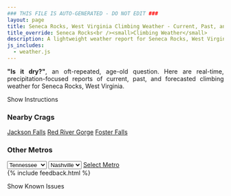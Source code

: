 ```yaml
---
### THIS FILE IS AUTO-GENERATED - DO NOT EDIT ###
layout: page
title: Seneca Rocks, West Virginia Climbing Weather - Current, Past, and Forecasted Report
title_override: Seneca Rocks<br /><small>Climbing Weather</small>
description: A lightweight weather report for Seneca Rocks, West Virginia. Optimized for slow internet connections.
js_includes:
  - weather.js
---
```


<section class="measure center lh-copy f5-ns f6 ph2 mv4" style="text-align: justify;">
<strong>"Is it dry?"</strong>, an oft-repeated, age-old question. Here are real-time,
precipitation-focused reports of current, past, and forecasted climbing weather for Seneca Rocks, West Virginia.
</section>

<p id="settings-toggle" class="mw5 b center tc hover-light-red black-70 pointer">Show Instructions</p>
<section id="settings" class="overflow-hidden" style="display:none;">
    <div class="mv2 ph2 center">
        <div class="fn f6 tc pv2">
            <p class="measure lh-copy center"><strong>Show/hide hourly forecasts</strong> by clicking the desired day.</p>
            <hr class="mw5 p0 mv2 o-60 b0 bt b--light-red light-red bg-light-red">
            <p class="measure lh-copy center"><strong>Current and Past conditions</strong> are measured by the nearest weather station. <strong>Forecast conditions</strong> are calculated and polled separately.</p>
            <hr class="mw5 p0 mv2 o-60 b0 bt b--light-red light-red bg-light-red">
            <p class="measure lh-copy center"><strong>Having issues?</strong> Try <a id="clear-cache" class="no-underline relative fancy-link light-red hover-light-red" href="#">clearing the local cache</a>.</p>
            <hr class="mw5 p0 mv2 o-60 b0 bt b--light-red light-red bg-light-red">
            <p class="measure lh-copy center">Weather data sourced from <a class="no-underline fancy-link relative light-red" target="_blank" href="https://www.weather.gov/documentation/services-web-api">weather.gov</a>.</p>
        </div>
    </div>
</section>
<section id="weather" data-crag="seneca-rocks-west-virginia" class="mv4-ns mv3 ph2 center"></section>
<section id="nearby" class="tc lh-copy">
  <h3>Nearby Crags</h3>
<a class="nowrap no-underline fancy-link relative light-red mh3" href="/crags/jackson-falls-illinois-weather.html">Jackson Falls</a>
<a class="nowrap no-underline fancy-link relative light-red mh3" href="/crags/red-river-gorge-kentucky-weather.html">Red River Gorge</a>
<a class="nowrap no-underline fancy-link relative light-red mh3" href="/crags/foster-falls-tennessee-weather.html">Foster Falls</a>
</section>
<section id="nearby" class="tc lh-copy">
  <h3>Other Metros</h3>
  <select class="ma1 bg-near-white pa2" id="stateSel">
    <option value="Texas">Texas</option>
    <option value="Washington">Washington</option>
    <option value="Colorado">Colorado</option>
    <option value="Tennessee" selected>Tennessee</option>
    <option value="Utah">Utah</option>
    <option value="California">California</option>
  </select>
  <select class="ma1 bg-near-white pa2" id="citySel">
    <option value="Nashville" selected>Nashville</option>
  </select>
  <a id="selectMetro" class="f6 link dim ph3 pv2 ma1 dib white bg-light-red" href="/crags/nashville-tennessee-weather.html">Select Metro</a>
  <script>
    var states = [];
    states["Texas"] = "Austin"
    states["Washington"] = "Seattle"
    states["Colorado"] = "Denver"
    states["Tennessee"] = "Nashville"
    states["Utah"] = "Salt Lake City"
    states["California"] = "San Francisco|Los Angeles"
  </script>
</section>
{% include feedback.html %}
<p id="issues-toggle" class="mw5 b center tc hover-light-red black-70 pointer">Show Known Issues</p>
<section id="issues" class="overflow-hidden tc f6">
</section>

<script>
  var weekly_LWX_14_57 = {"updated":"2023-02-06T07:47:53+00:00","units":"us","forecastGenerator":"BaselineForecastGenerator","generatedAt":"2023-02-06T08:34:50+00:00","updateTime":"2023-02-06T07:47:53+00:00","validTimes":"2023-02-06T01:00:00+00:00/P7DT12H","elevation":{"unitCode":"wmoUnit:m","value":631.8504},"periods":[{"number":1,"name":"Overnight","startTime":"2023-02-06T03:00:00-05:00","endTime":"2023-02-06T06:00:00-05:00","isDaytime":false,"temperature":35,"temperatureUnit":"F","temperatureTrend":null,"windSpeed":"21 mph","windDirection":"NW","icon":"https://api.weather.gov/icons/land/night/rain_showers,20?size=medium","shortForecast":"Slight Chance Rain Showers","detailedForecast":"A slight chance of rain showers. Mostly cloudy, with a low around 35. Northwest wind around 21 mph, with gusts as high as 31 mph. Chance of precipitation is 20%."},{"number":2,"name":"Monday","startTime":"2023-02-06T06:00:00-05:00","endTime":"2023-02-06T18:00:00-05:00","isDaytime":true,"temperature":43,"temperatureUnit":"F","temperatureTrend":null,"windSpeed":"9 to 18 mph","windDirection":"NW","icon":"https://api.weather.gov/icons/land/day/snow,20/bkn?size=medium","shortForecast":"Slight Chance Rain And Snow Showers then Partly Sunny","detailedForecast":"A slight chance of rain showers before 8am, then a slight chance of rain and snow showers between 8am and 10am. Partly sunny, with a high near 43. Northwest wind 9 to 18 mph, with gusts as high as 29 mph. Chance of precipitation is 20%."},{"number":3,"name":"Monday Night","startTime":"2023-02-06T18:00:00-05:00","endTime":"2023-02-07T06:00:00-05:00","isDaytime":false,"temperature":28,"temperatureUnit":"F","temperatureTrend":null,"windSpeed":"2 to 8 mph","windDirection":"SW","icon":"https://api.weather.gov/icons/land/night/sct?size=medium","shortForecast":"Partly Cloudy","detailedForecast":"Partly cloudy, with a low around 28. Southwest wind 2 to 8 mph."},{"number":4,"name":"Tuesday","startTime":"2023-02-07T06:00:00-05:00","endTime":"2023-02-07T18:00:00-05:00","isDaytime":true,"temperature":59,"temperatureUnit":"F","temperatureTrend":null,"windSpeed":"5 to 13 mph","windDirection":"SW","icon":"https://api.weather.gov/icons/land/day/bkn?size=medium","shortForecast":"Partly Sunny","detailedForecast":"Partly sunny, with a high near 59. Southwest wind 5 to 13 mph, with gusts as high as 22 mph."},{"number":5,"name":"Tuesday Night","startTime":"2023-02-07T18:00:00-05:00","endTime":"2023-02-08T06:00:00-05:00","isDaytime":false,"temperature":43,"temperatureUnit":"F","temperatureTrend":null,"windSpeed":"9 to 15 mph","windDirection":"W","icon":"https://api.weather.gov/icons/land/night/bkn?size=medium","shortForecast":"Mostly Cloudy","detailedForecast":"Mostly cloudy, with a low around 43. West wind 9 to 15 mph, with gusts as high as 29 mph."},{"number":6,"name":"Wednesday","startTime":"2023-02-08T06:00:00-05:00","endTime":"2023-02-08T18:00:00-05:00","isDaytime":true,"temperature":57,"temperatureUnit":"F","temperatureTrend":null,"windSpeed":"5 to 8 mph","windDirection":"SW","icon":"https://api.weather.gov/icons/land/day/bkn?size=medium","shortForecast":"Mostly Cloudy","detailedForecast":"Mostly cloudy, with a high near 57."},{"number":7,"name":"Wednesday Night","startTime":"2023-02-08T18:00:00-05:00","endTime":"2023-02-09T06:00:00-05:00","isDaytime":false,"temperature":44,"temperatureUnit":"F","temperatureTrend":null,"windSpeed":"3 to 14 mph","windDirection":"S","icon":"https://api.weather.gov/icons/land/night/rain/rain,40?size=medium","shortForecast":"Chance Light Rain","detailedForecast":"A chance of rain after 7pm. Mostly cloudy, with a low around 44. Chance of precipitation is 40%."},{"number":8,"name":"Thursday","startTime":"2023-02-09T06:00:00-05:00","endTime":"2023-02-09T18:00:00-05:00","isDaytime":true,"temperature":59,"temperatureUnit":"F","temperatureTrend":null,"windSpeed":"15 to 22 mph","windDirection":"SW","icon":"https://api.weather.gov/icons/land/day/rain,40/rain_showers,40?size=medium","shortForecast":"Chance Light Rain then Chance Rain Showers","detailedForecast":"A chance of rain before 7am, then a chance of rain showers. Mostly cloudy, with a high near 59. Chance of precipitation is 40%."},{"number":9,"name":"Thursday Night","startTime":"2023-02-09T18:00:00-05:00","endTime":"2023-02-10T06:00:00-05:00","isDaytime":false,"temperature":39,"temperatureUnit":"F","temperatureTrend":null,"windSpeed":"14 to 20 mph","windDirection":"W","icon":"https://api.weather.gov/icons/land/night/rain_showers/sct?size=medium","shortForecast":"Slight Chance Rain Showers then Partly Cloudy","detailedForecast":"A slight chance of rain showers before 7pm. Partly cloudy, with a low around 39."},{"number":10,"name":"Friday","startTime":"2023-02-10T06:00:00-05:00","endTime":"2023-02-10T18:00:00-05:00","isDaytime":true,"temperature":55,"temperatureUnit":"F","temperatureTrend":null,"windSpeed":"14 mph","windDirection":"W","icon":"https://api.weather.gov/icons/land/day/bkn/rain_showers?size=medium","shortForecast":"Partly Sunny then Slight Chance Rain Showers","detailedForecast":"A slight chance of rain showers after 1pm. Partly sunny, with a high near 55."},{"number":11,"name":"Friday Night","startTime":"2023-02-10T18:00:00-05:00","endTime":"2023-02-11T06:00:00-05:00","isDaytime":false,"temperature":31,"temperatureUnit":"F","temperatureTrend":null,"windSpeed":"12 to 16 mph","windDirection":"W","icon":"https://api.weather.gov/icons/land/night/rain_showers,30?size=medium","shortForecast":"Chance Rain Showers","detailedForecast":"A chance of rain showers. Mostly cloudy, with a low around 31. Chance of precipitation is 30%."},{"number":12,"name":"Saturday","startTime":"2023-02-11T06:00:00-05:00","endTime":"2023-02-11T18:00:00-05:00","isDaytime":true,"temperature":39,"temperatureUnit":"F","temperatureTrend":null,"windSpeed":"16 mph","windDirection":"NW","icon":"https://api.weather.gov/icons/land/day/rain_showers,30/snow,30?size=medium","shortForecast":"Chance Rain Showers then Slight Chance Rain And Snow Showers","detailedForecast":"A chance of rain showers before 1pm, then a slight chance of rain and snow showers. Partly sunny, with a high near 39. Chance of precipitation is 30%."},{"number":13,"name":"Saturday Night","startTime":"2023-02-11T18:00:00-05:00","endTime":"2023-02-12T06:00:00-05:00","isDaytime":false,"temperature":23,"temperatureUnit":"F","temperatureTrend":null,"windSpeed":"10 to 15 mph","windDirection":"NW","icon":"https://api.weather.gov/icons/land/night/snow/sct?size=medium","shortForecast":"Slight Chance Rain And Snow Showers then Partly Cloudy","detailedForecast":"A slight chance of rain and snow showers before 7pm. Partly cloudy, with a low around 23."},{"number":14,"name":"Sunday","startTime":"2023-02-12T06:00:00-05:00","endTime":"2023-02-12T18:00:00-05:00","isDaytime":true,"temperature":47,"temperatureUnit":"F","temperatureTrend":null,"windSpeed":"13 mph","windDirection":"W","icon":"https://api.weather.gov/icons/land/day/sct?size=medium","shortForecast":"Mostly Sunny","detailedForecast":"Mostly sunny, with a high near 47."}]}
  var hourly_LWX_14_57 = {"@context":["https://geojson.org/geojson-ld/geojson-context.jsonld",{"@version":"1.1","wx":"https://api.weather.gov/ontology#","geo":"http://www.opengis.net/ont/geosparql#","unit":"http://codes.wmo.int/common/unit/","@vocab":"https://api.weather.gov/ontology#"}],"type":"Feature","geometry":{"type":"Polygon","coordinates":[[[-79.3972496,38.8393141],[-79.40051389999999,38.8173131],[-79.37227449999999,38.8147678],[-79.36900429999999,38.8367685],[-79.3972496,38.8393141]]]},"properties":{"updated":"2023-02-06T07:47:53+00:00","units":"us","forecastGenerator":"HourlyForecastGenerator","generatedAt":"2023-02-06T08:34:51+00:00","updateTime":"2023-02-06T07:47:53+00:00","validTimes":"2023-02-06T01:00:00+00:00/P7DT12H","elevation":{"unitCode":"wmoUnit:m","value":631.8504},"periods":[{"number":1,"name":"","startTime":"2023-02-06T03:00:00-05:00","endTime":"2023-02-06T04:00:00-05:00","isDaytime":false,"temperature":38,"temperatureUnit":"F","temperatureTrend":null,"windSpeed":"21 mph","windDirection":"W","icon":"https://api.weather.gov/icons/land/night/rain_showers,20?size=small","shortForecast":"Slight Chance Rain Showers","detailedForecast":""},{"number":2,"name":"","startTime":"2023-02-06T04:00:00-05:00","endTime":"2023-02-06T05:00:00-05:00","isDaytime":false,"temperature":37,"temperatureUnit":"F","temperatureTrend":null,"windSpeed":"21 mph","windDirection":"W","icon":"https://api.weather.gov/icons/land/night/rain_showers,20?size=small","shortForecast":"Slight Chance Rain Showers","detailedForecast":""},{"number":3,"name":"","startTime":"2023-02-06T05:00:00-05:00","endTime":"2023-02-06T06:00:00-05:00","isDaytime":false,"temperature":37,"temperatureUnit":"F","temperatureTrend":null,"windSpeed":"20 mph","windDirection":"NW","icon":"https://api.weather.gov/icons/land/night/rain_showers,20?size=small","shortForecast":"Slight Chance Rain Showers","detailedForecast":""},{"number":4,"name":"","startTime":"2023-02-06T06:00:00-05:00","endTime":"2023-02-06T07:00:00-05:00","isDaytime":true,"temperature":37,"temperatureUnit":"F","temperatureTrend":null,"windSpeed":"18 mph","windDirection":"NW","icon":"https://api.weather.gov/icons/land/day/rain_showers,20?size=small","shortForecast":"Slight Chance Rain Showers","detailedForecast":""},{"number":5,"name":"","startTime":"2023-02-06T07:00:00-05:00","endTime":"2023-02-06T08:00:00-05:00","isDaytime":true,"temperature":36,"temperatureUnit":"F","temperatureTrend":null,"windSpeed":"18 mph","windDirection":"NW","icon":"https://api.weather.gov/icons/land/day/rain_showers,20?size=small","shortForecast":"Slight Chance Rain Showers","detailedForecast":""},{"number":6,"name":"","startTime":"2023-02-06T08:00:00-05:00","endTime":"2023-02-06T09:00:00-05:00","isDaytime":true,"temperature":35,"temperatureUnit":"F","temperatureTrend":null,"windSpeed":"18 mph","windDirection":"NW","icon":"https://api.weather.gov/icons/land/day/snow,20?size=small","shortForecast":"Slight Chance Rain And Snow Showers","detailedForecast":""},{"number":7,"name":"","startTime":"2023-02-06T09:00:00-05:00","endTime":"2023-02-06T10:00:00-05:00","isDaytime":true,"temperature":36,"temperatureUnit":"F","temperatureTrend":null,"windSpeed":"18 mph","windDirection":"NW","icon":"https://api.weather.gov/icons/land/day/rain_showers?size=small","shortForecast":"Slight Chance Rain Showers","detailedForecast":""},{"number":8,"name":"","startTime":"2023-02-06T10:00:00-05:00","endTime":"2023-02-06T11:00:00-05:00","isDaytime":true,"temperature":36,"temperatureUnit":"F","temperatureTrend":null,"windSpeed":"18 mph","windDirection":"NW","icon":"https://api.weather.gov/icons/land/day/bkn?size=small","shortForecast":"Partly Sunny","detailedForecast":""},{"number":9,"name":"","startTime":"2023-02-06T11:00:00-05:00","endTime":"2023-02-06T12:00:00-05:00","isDaytime":true,"temperature":37,"temperatureUnit":"F","temperatureTrend":null,"windSpeed":"17 mph","windDirection":"NW","icon":"https://api.weather.gov/icons/land/day/bkn?size=small","shortForecast":"Partly Sunny","detailedForecast":""},{"number":10,"name":"","startTime":"2023-02-06T12:00:00-05:00","endTime":"2023-02-06T13:00:00-05:00","isDaytime":true,"temperature":38,"temperatureUnit":"F","temperatureTrend":null,"windSpeed":"16 mph","windDirection":"NW","icon":"https://api.weather.gov/icons/land/day/bkn?size=small","shortForecast":"Partly Sunny","detailedForecast":""},{"number":11,"name":"","startTime":"2023-02-06T13:00:00-05:00","endTime":"2023-02-06T14:00:00-05:00","isDaytime":true,"temperature":39,"temperatureUnit":"F","temperatureTrend":null,"windSpeed":"14 mph","windDirection":"NW","icon":"https://api.weather.gov/icons/land/day/bkn?size=small","shortForecast":"Partly Sunny","detailedForecast":""},{"number":12,"name":"","startTime":"2023-02-06T14:00:00-05:00","endTime":"2023-02-06T15:00:00-05:00","isDaytime":true,"temperature":40,"temperatureUnit":"F","temperatureTrend":null,"windSpeed":"13 mph","windDirection":"NW","icon":"https://api.weather.gov/icons/land/day/bkn?size=small","shortForecast":"Partly Sunny","detailedForecast":""},{"number":13,"name":"","startTime":"2023-02-06T15:00:00-05:00","endTime":"2023-02-06T16:00:00-05:00","isDaytime":true,"temperature":41,"temperatureUnit":"F","temperatureTrend":null,"windSpeed":"12 mph","windDirection":"NW","icon":"https://api.weather.gov/icons/land/day/bkn?size=small","shortForecast":"Partly Sunny","detailedForecast":""},{"number":14,"name":"","startTime":"2023-02-06T16:00:00-05:00","endTime":"2023-02-06T17:00:00-05:00","isDaytime":true,"temperature":41,"temperatureUnit":"F","temperatureTrend":null,"windSpeed":"10 mph","windDirection":"NW","icon":"https://api.weather.gov/icons/land/day/sct?size=small","shortForecast":"Mostly Sunny","detailedForecast":""},{"number":15,"name":"","startTime":"2023-02-06T17:00:00-05:00","endTime":"2023-02-06T18:00:00-05:00","isDaytime":true,"temperature":38,"temperatureUnit":"F","temperatureTrend":null,"windSpeed":"9 mph","windDirection":"NW","icon":"https://api.weather.gov/icons/land/day/sct?size=small","shortForecast":"Mostly Sunny","detailedForecast":""},{"number":16,"name":"","startTime":"2023-02-06T18:00:00-05:00","endTime":"2023-02-06T19:00:00-05:00","isDaytime":false,"temperature":35,"temperatureUnit":"F","temperatureTrend":null,"windSpeed":"8 mph","windDirection":"W","icon":"https://api.weather.gov/icons/land/night/sct?size=small","shortForecast":"Partly Cloudy","detailedForecast":""},{"number":17,"name":"","startTime":"2023-02-06T19:00:00-05:00","endTime":"2023-02-06T20:00:00-05:00","isDaytime":false,"temperature":32,"temperatureUnit":"F","temperatureTrend":null,"windSpeed":"3 mph","windDirection":"W","icon":"https://api.weather.gov/icons/land/night/sct?size=small","shortForecast":"Partly Cloudy","detailedForecast":""},{"number":18,"name":"","startTime":"2023-02-06T20:00:00-05:00","endTime":"2023-02-06T21:00:00-05:00","isDaytime":false,"temperature":30,"temperatureUnit":"F","temperatureTrend":null,"windSpeed":"2 mph","windDirection":"W","icon":"https://api.weather.gov/icons/land/night/sct?size=small","shortForecast":"Partly Cloudy","detailedForecast":""},{"number":19,"name":"","startTime":"2023-02-06T21:00:00-05:00","endTime":"2023-02-06T22:00:00-05:00","isDaytime":false,"temperature":30,"temperatureUnit":"F","temperatureTrend":null,"windSpeed":"2 mph","windDirection":"W","icon":"https://api.weather.gov/icons/land/night/few?size=small","shortForecast":"Mostly Clear","detailedForecast":""},{"number":20,"name":"","startTime":"2023-02-06T22:00:00-05:00","endTime":"2023-02-06T23:00:00-05:00","isDaytime":false,"temperature":29,"temperatureUnit":"F","temperatureTrend":null,"windSpeed":"2 mph","windDirection":"W","icon":"https://api.weather.gov/icons/land/night/few?size=small","shortForecast":"Mostly Clear","detailedForecast":""},{"number":21,"name":"","startTime":"2023-02-06T23:00:00-05:00","endTime":"2023-02-07T00:00:00-05:00","isDaytime":false,"temperature":29,"temperatureUnit":"F","temperatureTrend":null,"windSpeed":"2 mph","windDirection":"SW","icon":"https://api.weather.gov/icons/land/night/sct?size=small","shortForecast":"Partly Cloudy","detailedForecast":""},{"number":22,"name":"","startTime":"2023-02-07T00:00:00-05:00","endTime":"2023-02-07T01:00:00-05:00","isDaytime":false,"temperature":29,"temperatureUnit":"F","temperatureTrend":null,"windSpeed":"2 mph","windDirection":"SW","icon":"https://api.weather.gov/icons/land/night/sct?size=small","shortForecast":"Partly Cloudy","detailedForecast":""},{"number":23,"name":"","startTime":"2023-02-07T01:00:00-05:00","endTime":"2023-02-07T02:00:00-05:00","isDaytime":false,"temperature":29,"temperatureUnit":"F","temperatureTrend":null,"windSpeed":"2 mph","windDirection":"S","icon":"https://api.weather.gov/icons/land/night/sct?size=small","shortForecast":"Partly Cloudy","detailedForecast":""},{"number":24,"name":"","startTime":"2023-02-07T02:00:00-05:00","endTime":"2023-02-07T03:00:00-05:00","isDaytime":false,"temperature":30,"temperatureUnit":"F","temperatureTrend":null,"windSpeed":"2 mph","windDirection":"S","icon":"https://api.weather.gov/icons/land/night/sct?size=small","shortForecast":"Partly Cloudy","detailedForecast":""},{"number":25,"name":"","startTime":"2023-02-07T03:00:00-05:00","endTime":"2023-02-07T04:00:00-05:00","isDaytime":false,"temperature":31,"temperatureUnit":"F","temperatureTrend":null,"windSpeed":"3 mph","windDirection":"S","icon":"https://api.weather.gov/icons/land/night/sct?size=small","shortForecast":"Partly Cloudy","detailedForecast":""},{"number":26,"name":"","startTime":"2023-02-07T04:00:00-05:00","endTime":"2023-02-07T05:00:00-05:00","isDaytime":false,"temperature":31,"temperatureUnit":"F","temperatureTrend":null,"windSpeed":"3 mph","windDirection":"S","icon":"https://api.weather.gov/icons/land/night/bkn?size=small","shortForecast":"Mostly Cloudy","detailedForecast":""},{"number":27,"name":"","startTime":"2023-02-07T05:00:00-05:00","endTime":"2023-02-07T06:00:00-05:00","isDaytime":false,"temperature":32,"temperatureUnit":"F","temperatureTrend":null,"windSpeed":"3 mph","windDirection":"S","icon":"https://api.weather.gov/icons/land/night/bkn?size=small","shortForecast":"Mostly Cloudy","detailedForecast":""},{"number":28,"name":"","startTime":"2023-02-07T06:00:00-05:00","endTime":"2023-02-07T07:00:00-05:00","isDaytime":true,"temperature":33,"temperatureUnit":"F","temperatureTrend":null,"windSpeed":"5 mph","windDirection":"S","icon":"https://api.weather.gov/icons/land/day/bkn?size=small","shortForecast":"Partly Sunny","detailedForecast":""},{"number":29,"name":"","startTime":"2023-02-07T07:00:00-05:00","endTime":"2023-02-07T08:00:00-05:00","isDaytime":true,"temperature":34,"temperatureUnit":"F","temperatureTrend":null,"windSpeed":"6 mph","windDirection":"S","icon":"https://api.weather.gov/icons/land/day/bkn?size=small","shortForecast":"Partly Sunny","detailedForecast":""},{"number":30,"name":"","startTime":"2023-02-07T08:00:00-05:00","endTime":"2023-02-07T09:00:00-05:00","isDaytime":true,"temperature":37,"temperatureUnit":"F","temperatureTrend":null,"windSpeed":"6 mph","windDirection":"S","icon":"https://api.weather.gov/icons/land/day/bkn?size=small","shortForecast":"Partly Sunny","detailedForecast":""},{"number":31,"name":"","startTime":"2023-02-07T09:00:00-05:00","endTime":"2023-02-07T10:00:00-05:00","isDaytime":true,"temperature":41,"temperatureUnit":"F","temperatureTrend":null,"windSpeed":"6 mph","windDirection":"SW","icon":"https://api.weather.gov/icons/land/day/bkn?size=small","shortForecast":"Mostly Cloudy","detailedForecast":""},{"number":32,"name":"","startTime":"2023-02-07T10:00:00-05:00","endTime":"2023-02-07T11:00:00-05:00","isDaytime":true,"temperature":46,"temperatureUnit":"F","temperatureTrend":null,"windSpeed":"7 mph","windDirection":"SW","icon":"https://api.weather.gov/icons/land/day/bkn?size=small","shortForecast":"Mostly Cloudy","detailedForecast":""},{"number":33,"name":"","startTime":"2023-02-07T11:00:00-05:00","endTime":"2023-02-07T12:00:00-05:00","isDaytime":true,"temperature":50,"temperatureUnit":"F","temperatureTrend":null,"windSpeed":"8 mph","windDirection":"SW","icon":"https://api.weather.gov/icons/land/day/bkn?size=small","shortForecast":"Mostly Cloudy","detailedForecast":""},{"number":34,"name":"","startTime":"2023-02-07T12:00:00-05:00","endTime":"2023-02-07T13:00:00-05:00","isDaytime":true,"temperature":55,"temperatureUnit":"F","temperatureTrend":null,"windSpeed":"9 mph","windDirection":"SW","icon":"https://api.weather.gov/icons/land/day/bkn?size=small","shortForecast":"Mostly Cloudy","detailedForecast":""},{"number":35,"name":"","startTime":"2023-02-07T13:00:00-05:00","endTime":"2023-02-07T14:00:00-05:00","isDaytime":true,"temperature":57,"temperatureUnit":"F","temperatureTrend":null,"windSpeed":"10 mph","windDirection":"SW","icon":"https://api.weather.gov/icons/land/day/bkn?size=small","shortForecast":"Mostly Cloudy","detailedForecast":""},{"number":36,"name":"","startTime":"2023-02-07T14:00:00-05:00","endTime":"2023-02-07T15:00:00-05:00","isDaytime":true,"temperature":58,"temperatureUnit":"F","temperatureTrend":null,"windSpeed":"12 mph","windDirection":"SW","icon":"https://api.weather.gov/icons/land/day/bkn?size=small","shortForecast":"Partly Sunny","detailedForecast":""},{"number":37,"name":"","startTime":"2023-02-07T15:00:00-05:00","endTime":"2023-02-07T16:00:00-05:00","isDaytime":true,"temperature":57,"temperatureUnit":"F","temperatureTrend":null,"windSpeed":"12 mph","windDirection":"SW","icon":"https://api.weather.gov/icons/land/day/bkn?size=small","shortForecast":"Partly Sunny","detailedForecast":""},{"number":38,"name":"","startTime":"2023-02-07T16:00:00-05:00","endTime":"2023-02-07T17:00:00-05:00","isDaytime":true,"temperature":56,"temperatureUnit":"F","temperatureTrend":null,"windSpeed":"13 mph","windDirection":"SW","icon":"https://api.weather.gov/icons/land/day/sct?size=small","shortForecast":"Mostly Sunny","detailedForecast":""},{"number":39,"name":"","startTime":"2023-02-07T17:00:00-05:00","endTime":"2023-02-07T18:00:00-05:00","isDaytime":true,"temperature":54,"temperatureUnit":"F","temperatureTrend":null,"windSpeed":"13 mph","windDirection":"SW","icon":"https://api.weather.gov/icons/land/day/sct?size=small","shortForecast":"Mostly Sunny","detailedForecast":""},{"number":40,"name":"","startTime":"2023-02-07T18:00:00-05:00","endTime":"2023-02-07T19:00:00-05:00","isDaytime":false,"temperature":51,"temperatureUnit":"F","temperatureTrend":null,"windSpeed":"13 mph","windDirection":"SW","icon":"https://api.weather.gov/icons/land/night/sct?size=small","shortForecast":"Partly Cloudy","detailedForecast":""},{"number":41,"name":"","startTime":"2023-02-07T19:00:00-05:00","endTime":"2023-02-07T20:00:00-05:00","isDaytime":false,"temperature":48,"temperatureUnit":"F","temperatureTrend":null,"windSpeed":"13 mph","windDirection":"SW","icon":"https://api.weather.gov/icons/land/night/sct?size=small","shortForecast":"Partly Cloudy","detailedForecast":""},{"number":42,"name":"","startTime":"2023-02-07T20:00:00-05:00","endTime":"2023-02-07T21:00:00-05:00","isDaytime":false,"temperature":47,"temperatureUnit":"F","temperatureTrend":null,"windSpeed":"14 mph","windDirection":"SW","icon":"https://api.weather.gov/icons/land/night/bkn?size=small","shortForecast":"Mostly Cloudy","detailedForecast":""},{"number":43,"name":"","startTime":"2023-02-07T21:00:00-05:00","endTime":"2023-02-07T22:00:00-05:00","isDaytime":false,"temperature":46,"temperatureUnit":"F","temperatureTrend":null,"windSpeed":"14 mph","windDirection":"W","icon":"https://api.weather.gov/icons/land/night/bkn?size=small","shortForecast":"Mostly Cloudy","detailedForecast":""},{"number":44,"name":"","startTime":"2023-02-07T22:00:00-05:00","endTime":"2023-02-07T23:00:00-05:00","isDaytime":false,"temperature":46,"temperatureUnit":"F","temperatureTrend":null,"windSpeed":"15 mph","windDirection":"W","icon":"https://api.weather.gov/icons/land/night/bkn?size=small","shortForecast":"Mostly Cloudy","detailedForecast":""},{"number":45,"name":"","startTime":"2023-02-07T23:00:00-05:00","endTime":"2023-02-08T00:00:00-05:00","isDaytime":false,"temperature":46,"temperatureUnit":"F","temperatureTrend":null,"windSpeed":"15 mph","windDirection":"W","icon":"https://api.weather.gov/icons/land/night/bkn?size=small","shortForecast":"Mostly Cloudy","detailedForecast":""},{"number":46,"name":"","startTime":"2023-02-08T00:00:00-05:00","endTime":"2023-02-08T01:00:00-05:00","isDaytime":false,"temperature":47,"temperatureUnit":"F","temperatureTrend":null,"windSpeed":"15 mph","windDirection":"W","icon":"https://api.weather.gov/icons/land/night/bkn?size=small","shortForecast":"Mostly Cloudy","detailedForecast":""},{"number":47,"name":"","startTime":"2023-02-08T01:00:00-05:00","endTime":"2023-02-08T02:00:00-05:00","isDaytime":false,"temperature":47,"temperatureUnit":"F","temperatureTrend":null,"windSpeed":"15 mph","windDirection":"W","icon":"https://api.weather.gov/icons/land/night/bkn?size=small","shortForecast":"Mostly Cloudy","detailedForecast":""},{"number":48,"name":"","startTime":"2023-02-08T02:00:00-05:00","endTime":"2023-02-08T03:00:00-05:00","isDaytime":false,"temperature":47,"temperatureUnit":"F","temperatureTrend":null,"windSpeed":"14 mph","windDirection":"W","icon":"https://api.weather.gov/icons/land/night/bkn?size=small","shortForecast":"Mostly Cloudy","detailedForecast":""},{"number":49,"name":"","startTime":"2023-02-08T03:00:00-05:00","endTime":"2023-02-08T04:00:00-05:00","isDaytime":false,"temperature":46,"temperatureUnit":"F","temperatureTrend":null,"windSpeed":"13 mph","windDirection":"W","icon":"https://api.weather.gov/icons/land/night/bkn?size=small","shortForecast":"Mostly Cloudy","detailedForecast":""},{"number":50,"name":"","startTime":"2023-02-08T04:00:00-05:00","endTime":"2023-02-08T05:00:00-05:00","isDaytime":false,"temperature":45,"temperatureUnit":"F","temperatureTrend":null,"windSpeed":"12 mph","windDirection":"W","icon":"https://api.weather.gov/icons/land/night/bkn?size=small","shortForecast":"Mostly Cloudy","detailedForecast":""},{"number":51,"name":"","startTime":"2023-02-08T05:00:00-05:00","endTime":"2023-02-08T06:00:00-05:00","isDaytime":false,"temperature":44,"temperatureUnit":"F","temperatureTrend":null,"windSpeed":"9 mph","windDirection":"W","icon":"https://api.weather.gov/icons/land/night/bkn?size=small","shortForecast":"Mostly Cloudy","detailedForecast":""},{"number":52,"name":"","startTime":"2023-02-08T06:00:00-05:00","endTime":"2023-02-08T07:00:00-05:00","isDaytime":true,"temperature":43,"temperatureUnit":"F","temperatureTrend":null,"windSpeed":"8 mph","windDirection":"W","icon":"https://api.weather.gov/icons/land/day/bkn?size=small","shortForecast":"Mostly Cloudy","detailedForecast":""},{"number":53,"name":"","startTime":"2023-02-08T07:00:00-05:00","endTime":"2023-02-08T08:00:00-05:00","isDaytime":true,"temperature":43,"temperatureUnit":"F","temperatureTrend":null,"windSpeed":"8 mph","windDirection":"W","icon":"https://api.weather.gov/icons/land/day/bkn?size=small","shortForecast":"Mostly Cloudy","detailedForecast":""},{"number":54,"name":"","startTime":"2023-02-08T08:00:00-05:00","endTime":"2023-02-08T09:00:00-05:00","isDaytime":true,"temperature":44,"temperatureUnit":"F","temperatureTrend":null,"windSpeed":"7 mph","windDirection":"W","icon":"https://api.weather.gov/icons/land/day/bkn?size=small","shortForecast":"Mostly Cloudy","detailedForecast":""},{"number":55,"name":"","startTime":"2023-02-08T09:00:00-05:00","endTime":"2023-02-08T10:00:00-05:00","isDaytime":true,"temperature":45,"temperatureUnit":"F","temperatureTrend":null,"windSpeed":"6 mph","windDirection":"W","icon":"https://api.weather.gov/icons/land/day/bkn?size=small","shortForecast":"Mostly Cloudy","detailedForecast":""},{"number":56,"name":"","startTime":"2023-02-08T10:00:00-05:00","endTime":"2023-02-08T11:00:00-05:00","isDaytime":true,"temperature":47,"temperatureUnit":"F","temperatureTrend":null,"windSpeed":"6 mph","windDirection":"W","icon":"https://api.weather.gov/icons/land/day/bkn?size=small","shortForecast":"Mostly Cloudy","detailedForecast":""},{"number":57,"name":"","startTime":"2023-02-08T11:00:00-05:00","endTime":"2023-02-08T12:00:00-05:00","isDaytime":true,"temperature":49,"temperatureUnit":"F","temperatureTrend":null,"windSpeed":"6 mph","windDirection":"W","icon":"https://api.weather.gov/icons/land/day/bkn?size=small","shortForecast":"Mostly Cloudy","detailedForecast":""},{"number":58,"name":"","startTime":"2023-02-08T12:00:00-05:00","endTime":"2023-02-08T13:00:00-05:00","isDaytime":true,"temperature":52,"temperatureUnit":"F","temperatureTrend":null,"windSpeed":"5 mph","windDirection":"W","icon":"https://api.weather.gov/icons/land/day/bkn?size=small","shortForecast":"Mostly Cloudy","detailedForecast":""},{"number":59,"name":"","startTime":"2023-02-08T13:00:00-05:00","endTime":"2023-02-08T14:00:00-05:00","isDaytime":true,"temperature":54,"temperatureUnit":"F","temperatureTrend":null,"windSpeed":"5 mph","windDirection":"W","icon":"https://api.weather.gov/icons/land/day/bkn?size=small","shortForecast":"Mostly Cloudy","detailedForecast":""},{"number":60,"name":"","startTime":"2023-02-08T14:00:00-05:00","endTime":"2023-02-08T15:00:00-05:00","isDaytime":true,"temperature":56,"temperatureUnit":"F","temperatureTrend":null,"windSpeed":"5 mph","windDirection":"SW","icon":"https://api.weather.gov/icons/land/day/bkn?size=small","shortForecast":"Mostly Cloudy","detailedForecast":""},{"number":61,"name":"","startTime":"2023-02-08T15:00:00-05:00","endTime":"2023-02-08T16:00:00-05:00","isDaytime":true,"temperature":56,"temperatureUnit":"F","temperatureTrend":null,"windSpeed":"5 mph","windDirection":"SW","icon":"https://api.weather.gov/icons/land/day/bkn?size=small","shortForecast":"Mostly Cloudy","detailedForecast":""},{"number":62,"name":"","startTime":"2023-02-08T16:00:00-05:00","endTime":"2023-02-08T17:00:00-05:00","isDaytime":true,"temperature":56,"temperatureUnit":"F","temperatureTrend":null,"windSpeed":"5 mph","windDirection":"SW","icon":"https://api.weather.gov/icons/land/day/bkn?size=small","shortForecast":"Mostly Cloudy","detailedForecast":""},{"number":63,"name":"","startTime":"2023-02-08T17:00:00-05:00","endTime":"2023-02-08T18:00:00-05:00","isDaytime":true,"temperature":54,"temperatureUnit":"F","temperatureTrend":null,"windSpeed":"5 mph","windDirection":"SW","icon":"https://api.weather.gov/icons/land/day/bkn?size=small","shortForecast":"Mostly Cloudy","detailedForecast":""},{"number":64,"name":"","startTime":"2023-02-08T18:00:00-05:00","endTime":"2023-02-08T19:00:00-05:00","isDaytime":false,"temperature":51,"temperatureUnit":"F","temperatureTrend":null,"windSpeed":"3 mph","windDirection":"S","icon":"https://api.weather.gov/icons/land/night/bkn?size=small","shortForecast":"Mostly Cloudy","detailedForecast":""},{"number":65,"name":"","startTime":"2023-02-08T19:00:00-05:00","endTime":"2023-02-08T20:00:00-05:00","isDaytime":false,"temperature":49,"temperatureUnit":"F","temperatureTrend":null,"windSpeed":"5 mph","windDirection":"S","icon":"https://api.weather.gov/icons/land/night/rain?size=small","shortForecast":"Slight Chance Light Rain","detailedForecast":""},{"number":66,"name":"","startTime":"2023-02-08T20:00:00-05:00","endTime":"2023-02-08T21:00:00-05:00","isDaytime":false,"temperature":48,"temperatureUnit":"F","temperatureTrend":null,"windSpeed":"5 mph","windDirection":"S","icon":"https://api.weather.gov/icons/land/night/rain?size=small","shortForecast":"Slight Chance Light Rain","detailedForecast":""},{"number":67,"name":"","startTime":"2023-02-08T21:00:00-05:00","endTime":"2023-02-08T22:00:00-05:00","isDaytime":false,"temperature":47,"temperatureUnit":"F","temperatureTrend":null,"windSpeed":"6 mph","windDirection":"S","icon":"https://api.weather.gov/icons/land/night/rain?size=small","shortForecast":"Slight Chance Light Rain","detailedForecast":""},{"number":68,"name":"","startTime":"2023-02-08T22:00:00-05:00","endTime":"2023-02-08T23:00:00-05:00","isDaytime":false,"temperature":47,"temperatureUnit":"F","temperatureTrend":null,"windSpeed":"7 mph","windDirection":"S","icon":"https://api.weather.gov/icons/land/night/rain?size=small","shortForecast":"Slight Chance Light Rain","detailedForecast":""},{"number":69,"name":"","startTime":"2023-02-08T23:00:00-05:00","endTime":"2023-02-09T00:00:00-05:00","isDaytime":false,"temperature":47,"temperatureUnit":"F","temperatureTrend":null,"windSpeed":"8 mph","windDirection":"S","icon":"https://api.weather.gov/icons/land/night/rain?size=small","shortForecast":"Slight Chance Light Rain","detailedForecast":""},{"number":70,"name":"","startTime":"2023-02-09T00:00:00-05:00","endTime":"2023-02-09T01:00:00-05:00","isDaytime":false,"temperature":48,"temperatureUnit":"F","temperatureTrend":null,"windSpeed":"8 mph","windDirection":"S","icon":"https://api.weather.gov/icons/land/night/rain?size=small","shortForecast":"Slight Chance Light Rain","detailedForecast":""},{"number":71,"name":"","startTime":"2023-02-09T01:00:00-05:00","endTime":"2023-02-09T02:00:00-05:00","isDaytime":false,"temperature":48,"temperatureUnit":"F","temperatureTrend":null,"windSpeed":"9 mph","windDirection":"S","icon":"https://api.weather.gov/icons/land/night/rain?size=small","shortForecast":"Chance Light Rain","detailedForecast":""},{"number":72,"name":"","startTime":"2023-02-09T02:00:00-05:00","endTime":"2023-02-09T03:00:00-05:00","isDaytime":false,"temperature":48,"temperatureUnit":"F","temperatureTrend":null,"windSpeed":"10 mph","windDirection":"S","icon":"https://api.weather.gov/icons/land/night/rain?size=small","shortForecast":"Chance Light Rain","detailedForecast":""},{"number":73,"name":"","startTime":"2023-02-09T03:00:00-05:00","endTime":"2023-02-09T04:00:00-05:00","isDaytime":false,"temperature":48,"temperatureUnit":"F","temperatureTrend":null,"windSpeed":"12 mph","windDirection":"S","icon":"https://api.weather.gov/icons/land/night/rain?size=small","shortForecast":"Chance Light Rain","detailedForecast":""},{"number":74,"name":"","startTime":"2023-02-09T04:00:00-05:00","endTime":"2023-02-09T05:00:00-05:00","isDaytime":false,"temperature":48,"temperatureUnit":"F","temperatureTrend":null,"windSpeed":"13 mph","windDirection":"S","icon":"https://api.weather.gov/icons/land/night/rain?size=small","shortForecast":"Chance Light Rain","detailedForecast":""},{"number":75,"name":"","startTime":"2023-02-09T05:00:00-05:00","endTime":"2023-02-09T06:00:00-05:00","isDaytime":false,"temperature":48,"temperatureUnit":"F","temperatureTrend":null,"windSpeed":"14 mph","windDirection":"S","icon":"https://api.weather.gov/icons/land/night/rain?size=small","shortForecast":"Chance Light Rain","detailedForecast":""},{"number":76,"name":"","startTime":"2023-02-09T06:00:00-05:00","endTime":"2023-02-09T07:00:00-05:00","isDaytime":true,"temperature":48,"temperatureUnit":"F","temperatureTrend":null,"windSpeed":"15 mph","windDirection":"S","icon":"https://api.weather.gov/icons/land/day/rain?size=small","shortForecast":"Chance Light Rain","detailedForecast":""},{"number":77,"name":"","startTime":"2023-02-09T07:00:00-05:00","endTime":"2023-02-09T08:00:00-05:00","isDaytime":true,"temperature":48,"temperatureUnit":"F","temperatureTrend":null,"windSpeed":"16 mph","windDirection":"S","icon":"https://api.weather.gov/icons/land/day/rain_showers?size=small","shortForecast":"Chance Rain Showers","detailedForecast":""},{"number":78,"name":"","startTime":"2023-02-09T08:00:00-05:00","endTime":"2023-02-09T09:00:00-05:00","isDaytime":true,"temperature":49,"temperatureUnit":"F","temperatureTrend":null,"windSpeed":"17 mph","windDirection":"S","icon":"https://api.weather.gov/icons/land/day/rain_showers?size=small","shortForecast":"Chance Rain Showers","detailedForecast":""},{"number":79,"name":"","startTime":"2023-02-09T09:00:00-05:00","endTime":"2023-02-09T10:00:00-05:00","isDaytime":true,"temperature":50,"temperatureUnit":"F","temperatureTrend":null,"windSpeed":"18 mph","windDirection":"S","icon":"https://api.weather.gov/icons/land/day/rain_showers?size=small","shortForecast":"Chance Rain Showers","detailedForecast":""},{"number":80,"name":"","startTime":"2023-02-09T10:00:00-05:00","endTime":"2023-02-09T11:00:00-05:00","isDaytime":true,"temperature":51,"temperatureUnit":"F","temperatureTrend":null,"windSpeed":"20 mph","windDirection":"SW","icon":"https://api.weather.gov/icons/land/day/rain_showers?size=small","shortForecast":"Chance Rain Showers","detailedForecast":""},{"number":81,"name":"","startTime":"2023-02-09T11:00:00-05:00","endTime":"2023-02-09T12:00:00-05:00","isDaytime":true,"temperature":53,"temperatureUnit":"F","temperatureTrend":null,"windSpeed":"20 mph","windDirection":"SW","icon":"https://api.weather.gov/icons/land/day/rain_showers?size=small","shortForecast":"Chance Rain Showers","detailedForecast":""},{"number":82,"name":"","startTime":"2023-02-09T12:00:00-05:00","endTime":"2023-02-09T13:00:00-05:00","isDaytime":true,"temperature":55,"temperatureUnit":"F","temperatureTrend":null,"windSpeed":"21 mph","windDirection":"SW","icon":"https://api.weather.gov/icons/land/day/rain_showers?size=small","shortForecast":"Chance Rain Showers","detailedForecast":""},{"number":83,"name":"","startTime":"2023-02-09T13:00:00-05:00","endTime":"2023-02-09T14:00:00-05:00","isDaytime":true,"temperature":57,"temperatureUnit":"F","temperatureTrend":null,"windSpeed":"21 mph","windDirection":"SW","icon":"https://api.weather.gov/icons/land/day/rain_showers?size=small","shortForecast":"Slight Chance Rain Showers","detailedForecast":""},{"number":84,"name":"","startTime":"2023-02-09T14:00:00-05:00","endTime":"2023-02-09T15:00:00-05:00","isDaytime":true,"temperature":58,"temperatureUnit":"F","temperatureTrend":null,"windSpeed":"22 mph","windDirection":"SW","icon":"https://api.weather.gov/icons/land/day/rain_showers?size=small","shortForecast":"Slight Chance Rain Showers","detailedForecast":""},{"number":85,"name":"","startTime":"2023-02-09T15:00:00-05:00","endTime":"2023-02-09T16:00:00-05:00","isDaytime":true,"temperature":59,"temperatureUnit":"F","temperatureTrend":null,"windSpeed":"22 mph","windDirection":"SW","icon":"https://api.weather.gov/icons/land/day/rain_showers?size=small","shortForecast":"Slight Chance Rain Showers","detailedForecast":""},{"number":86,"name":"","startTime":"2023-02-09T16:00:00-05:00","endTime":"2023-02-09T17:00:00-05:00","isDaytime":true,"temperature":59,"temperatureUnit":"F","temperatureTrend":null,"windSpeed":"21 mph","windDirection":"SW","icon":"https://api.weather.gov/icons/land/day/rain_showers?size=small","shortForecast":"Slight Chance Rain Showers","detailedForecast":""},{"number":87,"name":"","startTime":"2023-02-09T17:00:00-05:00","endTime":"2023-02-09T18:00:00-05:00","isDaytime":true,"temperature":58,"temperatureUnit":"F","temperatureTrend":null,"windSpeed":"21 mph","windDirection":"SW","icon":"https://api.weather.gov/icons/land/day/rain_showers?size=small","shortForecast":"Slight Chance Rain Showers","detailedForecast":""},{"number":88,"name":"","startTime":"2023-02-09T18:00:00-05:00","endTime":"2023-02-09T19:00:00-05:00","isDaytime":false,"temperature":56,"temperatureUnit":"F","temperatureTrend":null,"windSpeed":"20 mph","windDirection":"SW","icon":"https://api.weather.gov/icons/land/night/rain_showers?size=small","shortForecast":"Slight Chance Rain Showers","detailedForecast":""},{"number":89,"name":"","startTime":"2023-02-09T19:00:00-05:00","endTime":"2023-02-09T20:00:00-05:00","isDaytime":false,"temperature":54,"temperatureUnit":"F","temperatureTrend":null,"windSpeed":"20 mph","windDirection":"W","icon":"https://api.weather.gov/icons/land/night/sct?size=small","shortForecast":"Partly Cloudy","detailedForecast":""},{"number":90,"name":"","startTime":"2023-02-09T20:00:00-05:00","endTime":"2023-02-09T21:00:00-05:00","isDaytime":false,"temperature":53,"temperatureUnit":"F","temperatureTrend":null,"windSpeed":"20 mph","windDirection":"W","icon":"https://api.weather.gov/icons/land/night/sct?size=small","shortForecast":"Partly Cloudy","detailedForecast":""},{"number":91,"name":"","startTime":"2023-02-09T21:00:00-05:00","endTime":"2023-02-09T22:00:00-05:00","isDaytime":false,"temperature":51,"temperatureUnit":"F","temperatureTrend":null,"windSpeed":"20 mph","windDirection":"W","icon":"https://api.weather.gov/icons/land/night/sct?size=small","shortForecast":"Partly Cloudy","detailedForecast":""},{"number":92,"name":"","startTime":"2023-02-09T22:00:00-05:00","endTime":"2023-02-09T23:00:00-05:00","isDaytime":false,"temperature":50,"temperatureUnit":"F","temperatureTrend":null,"windSpeed":"18 mph","windDirection":"W","icon":"https://api.weather.gov/icons/land/night/sct?size=small","shortForecast":"Partly Cloudy","detailedForecast":""},{"number":93,"name":"","startTime":"2023-02-09T23:00:00-05:00","endTime":"2023-02-10T00:00:00-05:00","isDaytime":false,"temperature":49,"temperatureUnit":"F","temperatureTrend":null,"windSpeed":"17 mph","windDirection":"W","icon":"https://api.weather.gov/icons/land/night/sct?size=small","shortForecast":"Partly Cloudy","detailedForecast":""},{"number":94,"name":"","startTime":"2023-02-10T00:00:00-05:00","endTime":"2023-02-10T01:00:00-05:00","isDaytime":false,"temperature":48,"temperatureUnit":"F","temperatureTrend":null,"windSpeed":"16 mph","windDirection":"W","icon":"https://api.weather.gov/icons/land/night/sct?size=small","shortForecast":"Partly Cloudy","detailedForecast":""},{"number":95,"name":"","startTime":"2023-02-10T01:00:00-05:00","endTime":"2023-02-10T02:00:00-05:00","isDaytime":false,"temperature":47,"temperatureUnit":"F","temperatureTrend":null,"windSpeed":"15 mph","windDirection":"W","icon":"https://api.weather.gov/icons/land/night/sct?size=small","shortForecast":"Partly Cloudy","detailedForecast":""},{"number":96,"name":"","startTime":"2023-02-10T02:00:00-05:00","endTime":"2023-02-10T03:00:00-05:00","isDaytime":false,"temperature":45,"temperatureUnit":"F","temperatureTrend":null,"windSpeed":"15 mph","windDirection":"W","icon":"https://api.weather.gov/icons/land/night/sct?size=small","shortForecast":"Partly Cloudy","detailedForecast":""},{"number":97,"name":"","startTime":"2023-02-10T03:00:00-05:00","endTime":"2023-02-10T04:00:00-05:00","isDaytime":false,"temperature":43,"temperatureUnit":"F","temperatureTrend":null,"windSpeed":"15 mph","windDirection":"W","icon":"https://api.weather.gov/icons/land/night/sct?size=small","shortForecast":"Partly Cloudy","detailedForecast":""},{"number":98,"name":"","startTime":"2023-02-10T04:00:00-05:00","endTime":"2023-02-10T05:00:00-05:00","isDaytime":false,"temperature":41,"temperatureUnit":"F","temperatureTrend":null,"windSpeed":"15 mph","windDirection":"W","icon":"https://api.weather.gov/icons/land/night/sct?size=small","shortForecast":"Partly Cloudy","detailedForecast":""},{"number":99,"name":"","startTime":"2023-02-10T05:00:00-05:00","endTime":"2023-02-10T06:00:00-05:00","isDaytime":false,"temperature":40,"temperatureUnit":"F","temperatureTrend":null,"windSpeed":"14 mph","windDirection":"W","icon":"https://api.weather.gov/icons/land/night/bkn?size=small","shortForecast":"Mostly Cloudy","detailedForecast":""},{"number":100,"name":"","startTime":"2023-02-10T06:00:00-05:00","endTime":"2023-02-10T07:00:00-05:00","isDaytime":true,"temperature":39,"temperatureUnit":"F","temperatureTrend":null,"windSpeed":"14 mph","windDirection":"W","icon":"https://api.weather.gov/icons/land/day/bkn?size=small","shortForecast":"Partly Sunny","detailedForecast":""},{"number":101,"name":"","startTime":"2023-02-10T07:00:00-05:00","endTime":"2023-02-10T08:00:00-05:00","isDaytime":true,"temperature":39,"temperatureUnit":"F","temperatureTrend":null,"windSpeed":"13 mph","windDirection":"W","icon":"https://api.weather.gov/icons/land/day/bkn?size=small","shortForecast":"Partly Sunny","detailedForecast":""},{"number":102,"name":"","startTime":"2023-02-10T08:00:00-05:00","endTime":"2023-02-10T09:00:00-05:00","isDaytime":true,"temperature":41,"temperatureUnit":"F","temperatureTrend":null,"windSpeed":"13 mph","windDirection":"W","icon":"https://api.weather.gov/icons/land/day/bkn?size=small","shortForecast":"Partly Sunny","detailedForecast":""},{"number":103,"name":"","startTime":"2023-02-10T09:00:00-05:00","endTime":"2023-02-10T10:00:00-05:00","isDaytime":true,"temperature":43,"temperatureUnit":"F","temperatureTrend":null,"windSpeed":"13 mph","windDirection":"W","icon":"https://api.weather.gov/icons/land/day/sct?size=small","shortForecast":"Mostly Sunny","detailedForecast":""},{"number":104,"name":"","startTime":"2023-02-10T10:00:00-05:00","endTime":"2023-02-10T11:00:00-05:00","isDaytime":true,"temperature":46,"temperatureUnit":"F","temperatureTrend":null,"windSpeed":"13 mph","windDirection":"W","icon":"https://api.weather.gov/icons/land/day/sct?size=small","shortForecast":"Mostly Sunny","detailedForecast":""},{"number":105,"name":"","startTime":"2023-02-10T11:00:00-05:00","endTime":"2023-02-10T12:00:00-05:00","isDaytime":true,"temperature":48,"temperatureUnit":"F","temperatureTrend":null,"windSpeed":"13 mph","windDirection":"W","icon":"https://api.weather.gov/icons/land/day/sct?size=small","shortForecast":"Mostly Sunny","detailedForecast":""},{"number":106,"name":"","startTime":"2023-02-10T12:00:00-05:00","endTime":"2023-02-10T13:00:00-05:00","isDaytime":true,"temperature":50,"temperatureUnit":"F","temperatureTrend":null,"windSpeed":"12 mph","windDirection":"W","icon":"https://api.weather.gov/icons/land/day/bkn?size=small","shortForecast":"Partly Sunny","detailedForecast":""},{"number":107,"name":"","startTime":"2023-02-10T13:00:00-05:00","endTime":"2023-02-10T14:00:00-05:00","isDaytime":true,"temperature":52,"temperatureUnit":"F","temperatureTrend":null,"windSpeed":"12 mph","windDirection":"SW","icon":"https://api.weather.gov/icons/land/day/rain_showers?size=small","shortForecast":"Slight Chance Rain Showers","detailedForecast":""},{"number":108,"name":"","startTime":"2023-02-10T14:00:00-05:00","endTime":"2023-02-10T15:00:00-05:00","isDaytime":true,"temperature":54,"temperatureUnit":"F","temperatureTrend":null,"windSpeed":"12 mph","windDirection":"W","icon":"https://api.weather.gov/icons/land/day/rain_showers?size=small","shortForecast":"Slight Chance Rain Showers","detailedForecast":""},{"number":109,"name":"","startTime":"2023-02-10T15:00:00-05:00","endTime":"2023-02-10T16:00:00-05:00","isDaytime":true,"temperature":54,"temperatureUnit":"F","temperatureTrend":null,"windSpeed":"13 mph","windDirection":"W","icon":"https://api.weather.gov/icons/land/day/rain_showers?size=small","shortForecast":"Slight Chance Rain Showers","detailedForecast":""},{"number":110,"name":"","startTime":"2023-02-10T16:00:00-05:00","endTime":"2023-02-10T17:00:00-05:00","isDaytime":true,"temperature":54,"temperatureUnit":"F","temperatureTrend":null,"windSpeed":"13 mph","windDirection":"W","icon":"https://api.weather.gov/icons/land/day/rain_showers?size=small","shortForecast":"Slight Chance Rain Showers","detailedForecast":""},{"number":111,"name":"","startTime":"2023-02-10T17:00:00-05:00","endTime":"2023-02-10T18:00:00-05:00","isDaytime":true,"temperature":52,"temperatureUnit":"F","temperatureTrend":null,"windSpeed":"13 mph","windDirection":"W","icon":"https://api.weather.gov/icons/land/day/rain_showers?size=small","shortForecast":"Slight Chance Rain Showers","detailedForecast":""},{"number":112,"name":"","startTime":"2023-02-10T18:00:00-05:00","endTime":"2023-02-10T19:00:00-05:00","isDaytime":false,"temperature":49,"temperatureUnit":"F","temperatureTrend":null,"windSpeed":"12 mph","windDirection":"W","icon":"https://api.weather.gov/icons/land/night/rain_showers?size=small","shortForecast":"Slight Chance Rain Showers","detailedForecast":""},{"number":113,"name":"","startTime":"2023-02-10T19:00:00-05:00","endTime":"2023-02-10T20:00:00-05:00","isDaytime":false,"temperature":46,"temperatureUnit":"F","temperatureTrend":null,"windSpeed":"12 mph","windDirection":"W","icon":"https://api.weather.gov/icons/land/night/rain_showers?size=small","shortForecast":"Chance Rain Showers","detailedForecast":""},{"number":114,"name":"","startTime":"2023-02-10T20:00:00-05:00","endTime":"2023-02-10T21:00:00-05:00","isDaytime":false,"temperature":43,"temperatureUnit":"F","temperatureTrend":null,"windSpeed":"13 mph","windDirection":"W","icon":"https://api.weather.gov/icons/land/night/rain_showers?size=small","shortForecast":"Chance Rain Showers","detailedForecast":""},{"number":115,"name":"","startTime":"2023-02-10T21:00:00-05:00","endTime":"2023-02-10T22:00:00-05:00","isDaytime":false,"temperature":41,"temperatureUnit":"F","temperatureTrend":null,"windSpeed":"14 mph","windDirection":"W","icon":"https://api.weather.gov/icons/land/night/rain_showers?size=small","shortForecast":"Chance Rain Showers","detailedForecast":""},{"number":116,"name":"","startTime":"2023-02-10T22:00:00-05:00","endTime":"2023-02-10T23:00:00-05:00","isDaytime":false,"temperature":39,"temperatureUnit":"F","temperatureTrend":null,"windSpeed":"15 mph","windDirection":"W","icon":"https://api.weather.gov/icons/land/night/rain_showers?size=small","shortForecast":"Chance Rain Showers","detailedForecast":""},{"number":117,"name":"","startTime":"2023-02-10T23:00:00-05:00","endTime":"2023-02-11T00:00:00-05:00","isDaytime":false,"temperature":38,"temperatureUnit":"F","temperatureTrend":null,"windSpeed":"15 mph","windDirection":"W","icon":"https://api.weather.gov/icons/land/night/rain_showers?size=small","shortForecast":"Chance Rain Showers","detailedForecast":""},{"number":118,"name":"","startTime":"2023-02-11T00:00:00-05:00","endTime":"2023-02-11T01:00:00-05:00","isDaytime":false,"temperature":37,"temperatureUnit":"F","temperatureTrend":null,"windSpeed":"14 mph","windDirection":"W","icon":"https://api.weather.gov/icons/land/night/rain_showers?size=small","shortForecast":"Chance Rain Showers","detailedForecast":""},{"number":119,"name":"","startTime":"2023-02-11T01:00:00-05:00","endTime":"2023-02-11T02:00:00-05:00","isDaytime":false,"temperature":36,"temperatureUnit":"F","temperatureTrend":null,"windSpeed":"14 mph","windDirection":"W","icon":"https://api.weather.gov/icons/land/night/rain_showers?size=small","shortForecast":"Chance Rain Showers","detailedForecast":""},{"number":120,"name":"","startTime":"2023-02-11T02:00:00-05:00","endTime":"2023-02-11T03:00:00-05:00","isDaytime":false,"temperature":35,"temperatureUnit":"F","temperatureTrend":null,"windSpeed":"15 mph","windDirection":"W","icon":"https://api.weather.gov/icons/land/night/rain_showers?size=small","shortForecast":"Chance Rain Showers","detailedForecast":""},{"number":121,"name":"","startTime":"2023-02-11T03:00:00-05:00","endTime":"2023-02-11T04:00:00-05:00","isDaytime":false,"temperature":34,"temperatureUnit":"F","temperatureTrend":null,"windSpeed":"15 mph","windDirection":"W","icon":"https://api.weather.gov/icons/land/night/rain_showers?size=small","shortForecast":"Chance Rain Showers","detailedForecast":""},{"number":122,"name":"","startTime":"2023-02-11T04:00:00-05:00","endTime":"2023-02-11T05:00:00-05:00","isDaytime":false,"temperature":33,"temperatureUnit":"F","temperatureTrend":null,"windSpeed":"16 mph","windDirection":"W","icon":"https://api.weather.gov/icons/land/night/rain_showers?size=small","shortForecast":"Chance Rain Showers","detailedForecast":""},{"number":123,"name":"","startTime":"2023-02-11T05:00:00-05:00","endTime":"2023-02-11T06:00:00-05:00","isDaytime":false,"temperature":32,"temperatureUnit":"F","temperatureTrend":null,"windSpeed":"16 mph","windDirection":"W","icon":"https://api.weather.gov/icons/land/night/rain_showers?size=small","shortForecast":"Chance Rain Showers","detailedForecast":""},{"number":124,"name":"","startTime":"2023-02-11T06:00:00-05:00","endTime":"2023-02-11T07:00:00-05:00","isDaytime":true,"temperature":31,"temperatureUnit":"F","temperatureTrend":null,"windSpeed":"16 mph","windDirection":"NW","icon":"https://api.weather.gov/icons/land/day/rain_showers?size=small","shortForecast":"Chance Rain Showers","detailedForecast":""},{"number":125,"name":"","startTime":"2023-02-11T07:00:00-05:00","endTime":"2023-02-11T08:00:00-05:00","isDaytime":true,"temperature":31,"temperatureUnit":"F","temperatureTrend":null,"windSpeed":"16 mph","windDirection":"NW","icon":"https://api.weather.gov/icons/land/day/rain_showers?size=small","shortForecast":"Chance Rain Showers","detailedForecast":""},{"number":126,"name":"","startTime":"2023-02-11T08:00:00-05:00","endTime":"2023-02-11T09:00:00-05:00","isDaytime":true,"temperature":31,"temperatureUnit":"F","temperatureTrend":null,"windSpeed":"16 mph","windDirection":"NW","icon":"https://api.weather.gov/icons/land/day/rain_showers?size=small","shortForecast":"Chance Rain Showers","detailedForecast":""},{"number":127,"name":"","startTime":"2023-02-11T09:00:00-05:00","endTime":"2023-02-11T10:00:00-05:00","isDaytime":true,"temperature":33,"temperatureUnit":"F","temperatureTrend":null,"windSpeed":"15 mph","windDirection":"NW","icon":"https://api.weather.gov/icons/land/day/rain_showers?size=small","shortForecast":"Chance Rain Showers","detailedForecast":""},{"number":128,"name":"","startTime":"2023-02-11T10:00:00-05:00","endTime":"2023-02-11T11:00:00-05:00","isDaytime":true,"temperature":34,"temperatureUnit":"F","temperatureTrend":null,"windSpeed":"15 mph","windDirection":"NW","icon":"https://api.weather.gov/icons/land/day/rain_showers?size=small","shortForecast":"Chance Rain Showers","detailedForecast":""},{"number":129,"name":"","startTime":"2023-02-11T11:00:00-05:00","endTime":"2023-02-11T12:00:00-05:00","isDaytime":true,"temperature":36,"temperatureUnit":"F","temperatureTrend":null,"windSpeed":"15 mph","windDirection":"NW","icon":"https://api.weather.gov/icons/land/day/rain_showers?size=small","shortForecast":"Chance Rain Showers","detailedForecast":""},{"number":130,"name":"","startTime":"2023-02-11T12:00:00-05:00","endTime":"2023-02-11T13:00:00-05:00","isDaytime":true,"temperature":38,"temperatureUnit":"F","temperatureTrend":null,"windSpeed":"16 mph","windDirection":"NW","icon":"https://api.weather.gov/icons/land/day/rain_showers?size=small","shortForecast":"Chance Rain Showers","detailedForecast":""},{"number":131,"name":"","startTime":"2023-02-11T13:00:00-05:00","endTime":"2023-02-11T14:00:00-05:00","isDaytime":true,"temperature":39,"temperatureUnit":"F","temperatureTrend":null,"windSpeed":"16 mph","windDirection":"NW","icon":"https://api.weather.gov/icons/land/day/snow?size=small","shortForecast":"Slight Chance Rain And Snow Showers","detailedForecast":""},{"number":132,"name":"","startTime":"2023-02-11T14:00:00-05:00","endTime":"2023-02-11T15:00:00-05:00","isDaytime":true,"temperature":39,"temperatureUnit":"F","temperatureTrend":null,"windSpeed":"16 mph","windDirection":"NW","icon":"https://api.weather.gov/icons/land/day/snow?size=small","shortForecast":"Slight Chance Rain And Snow Showers","detailedForecast":""},{"number":133,"name":"","startTime":"2023-02-11T15:00:00-05:00","endTime":"2023-02-11T16:00:00-05:00","isDaytime":true,"temperature":38,"temperatureUnit":"F","temperatureTrend":null,"windSpeed":"15 mph","windDirection":"NW","icon":"https://api.weather.gov/icons/land/day/snow?size=small","shortForecast":"Slight Chance Rain And Snow Showers","detailedForecast":""},{"number":134,"name":"","startTime":"2023-02-11T16:00:00-05:00","endTime":"2023-02-11T17:00:00-05:00","isDaytime":true,"temperature":37,"temperatureUnit":"F","temperatureTrend":null,"windSpeed":"15 mph","windDirection":"NW","icon":"https://api.weather.gov/icons/land/day/snow?size=small","shortForecast":"Slight Chance Rain And Snow Showers","detailedForecast":""},{"number":135,"name":"","startTime":"2023-02-11T17:00:00-05:00","endTime":"2023-02-11T18:00:00-05:00","isDaytime":true,"temperature":35,"temperatureUnit":"F","temperatureTrend":null,"windSpeed":"15 mph","windDirection":"NW","icon":"https://api.weather.gov/icons/land/day/snow?size=small","shortForecast":"Slight Chance Rain And Snow Showers","detailedForecast":""},{"number":136,"name":"","startTime":"2023-02-11T18:00:00-05:00","endTime":"2023-02-11T19:00:00-05:00","isDaytime":false,"temperature":33,"temperatureUnit":"F","temperatureTrend":null,"windSpeed":"15 mph","windDirection":"NW","icon":"https://api.weather.gov/icons/land/night/snow?size=small","shortForecast":"Slight Chance Rain And Snow Showers","detailedForecast":""},{"number":137,"name":"","startTime":"2023-02-11T19:00:00-05:00","endTime":"2023-02-11T20:00:00-05:00","isDaytime":false,"temperature":31,"temperatureUnit":"F","temperatureTrend":null,"windSpeed":"15 mph","windDirection":"NW","icon":"https://api.weather.gov/icons/land/night/few?size=small","shortForecast":"Mostly Clear","detailedForecast":""},{"number":138,"name":"","startTime":"2023-02-11T20:00:00-05:00","endTime":"2023-02-11T21:00:00-05:00","isDaytime":false,"temperature":30,"temperatureUnit":"F","temperatureTrend":null,"windSpeed":"15 mph","windDirection":"NW","icon":"https://api.weather.gov/icons/land/night/few?size=small","shortForecast":"Mostly Clear","detailedForecast":""},{"number":139,"name":"","startTime":"2023-02-11T21:00:00-05:00","endTime":"2023-02-11T22:00:00-05:00","isDaytime":false,"temperature":29,"temperatureUnit":"F","temperatureTrend":null,"windSpeed":"15 mph","windDirection":"NW","icon":"https://api.weather.gov/icons/land/night/sct?size=small","shortForecast":"Partly Cloudy","detailedForecast":""},{"number":140,"name":"","startTime":"2023-02-11T22:00:00-05:00","endTime":"2023-02-11T23:00:00-05:00","isDaytime":false,"temperature":28,"temperatureUnit":"F","temperatureTrend":null,"windSpeed":"14 mph","windDirection":"NW","icon":"https://api.weather.gov/icons/land/night/sct?size=small","shortForecast":"Partly Cloudy","detailedForecast":""},{"number":141,"name":"","startTime":"2023-02-11T23:00:00-05:00","endTime":"2023-02-12T00:00:00-05:00","isDaytime":false,"temperature":27,"temperatureUnit":"F","temperatureTrend":null,"windSpeed":"13 mph","windDirection":"NW","icon":"https://api.weather.gov/icons/land/night/sct?size=small","shortForecast":"Partly Cloudy","detailedForecast":""},{"number":142,"name":"","startTime":"2023-02-12T00:00:00-05:00","endTime":"2023-02-12T01:00:00-05:00","isDaytime":false,"temperature":27,"temperatureUnit":"F","temperatureTrend":null,"windSpeed":"12 mph","windDirection":"NW","icon":"https://api.weather.gov/icons/land/night/bkn?size=small","shortForecast":"Mostly Cloudy","detailedForecast":""},{"number":143,"name":"","startTime":"2023-02-12T01:00:00-05:00","endTime":"2023-02-12T02:00:00-05:00","isDaytime":false,"temperature":26,"temperatureUnit":"F","temperatureTrend":null,"windSpeed":"10 mph","windDirection":"NW","icon":"https://api.weather.gov/icons/land/night/bkn?size=small","shortForecast":"Mostly Cloudy","detailedForecast":""},{"number":144,"name":"","startTime":"2023-02-12T02:00:00-05:00","endTime":"2023-02-12T03:00:00-05:00","isDaytime":false,"temperature":26,"temperatureUnit":"F","temperatureTrend":null,"windSpeed":"10 mph","windDirection":"NW","icon":"https://api.weather.gov/icons/land/night/bkn?size=small","shortForecast":"Mostly Cloudy","detailedForecast":""},{"number":145,"name":"","startTime":"2023-02-12T03:00:00-05:00","endTime":"2023-02-12T04:00:00-05:00","isDaytime":false,"temperature":25,"temperatureUnit":"F","temperatureTrend":null,"windSpeed":"10 mph","windDirection":"NW","icon":"https://api.weather.gov/icons/land/night/sct?size=small","shortForecast":"Partly Cloudy","detailedForecast":""},{"number":146,"name":"","startTime":"2023-02-12T04:00:00-05:00","endTime":"2023-02-12T05:00:00-05:00","isDaytime":false,"temperature":25,"temperatureUnit":"F","temperatureTrend":null,"windSpeed":"10 mph","windDirection":"NW","icon":"https://api.weather.gov/icons/land/night/sct?size=small","shortForecast":"Partly Cloudy","detailedForecast":""},{"number":147,"name":"","startTime":"2023-02-12T05:00:00-05:00","endTime":"2023-02-12T06:00:00-05:00","isDaytime":false,"temperature":24,"temperatureUnit":"F","temperatureTrend":null,"windSpeed":"10 mph","windDirection":"NW","icon":"https://api.weather.gov/icons/land/night/sct?size=small","shortForecast":"Partly Cloudy","detailedForecast":""},{"number":148,"name":"","startTime":"2023-02-12T06:00:00-05:00","endTime":"2023-02-12T07:00:00-05:00","isDaytime":true,"temperature":23,"temperatureUnit":"F","temperatureTrend":null,"windSpeed":"10 mph","windDirection":"NW","icon":"https://api.weather.gov/icons/land/day/sct?size=small","shortForecast":"Mostly Sunny","detailedForecast":""},{"number":149,"name":"","startTime":"2023-02-12T07:00:00-05:00","endTime":"2023-02-12T08:00:00-05:00","isDaytime":true,"temperature":24,"temperatureUnit":"F","temperatureTrend":null,"windSpeed":"10 mph","windDirection":"NW","icon":"https://api.weather.gov/icons/land/day/bkn?size=small","shortForecast":"Partly Sunny","detailedForecast":""},{"number":150,"name":"","startTime":"2023-02-12T08:00:00-05:00","endTime":"2023-02-12T09:00:00-05:00","isDaytime":true,"temperature":26,"temperatureUnit":"F","temperatureTrend":null,"windSpeed":"10 mph","windDirection":"NW","icon":"https://api.weather.gov/icons/land/day/sct?size=small","shortForecast":"Mostly Sunny","detailedForecast":""},{"number":151,"name":"","startTime":"2023-02-12T09:00:00-05:00","endTime":"2023-02-12T10:00:00-05:00","isDaytime":true,"temperature":30,"temperatureUnit":"F","temperatureTrend":null,"windSpeed":"12 mph","windDirection":"W","icon":"https://api.weather.gov/icons/land/day/sct?size=small","shortForecast":"Mostly Sunny","detailedForecast":""},{"number":152,"name":"","startTime":"2023-02-12T10:00:00-05:00","endTime":"2023-02-12T11:00:00-05:00","isDaytime":true,"temperature":34,"temperatureUnit":"F","temperatureTrend":null,"windSpeed":"12 mph","windDirection":"W","icon":"https://api.weather.gov/icons/land/day/sct?size=small","shortForecast":"Mostly Sunny","detailedForecast":""},{"number":153,"name":"","startTime":"2023-02-12T11:00:00-05:00","endTime":"2023-02-12T12:00:00-05:00","isDaytime":true,"temperature":38,"temperatureUnit":"F","temperatureTrend":null,"windSpeed":"12 mph","windDirection":"W","icon":"https://api.weather.gov/icons/land/day/sct?size=small","shortForecast":"Mostly Sunny","detailedForecast":""},{"number":154,"name":"","startTime":"2023-02-12T12:00:00-05:00","endTime":"2023-02-12T13:00:00-05:00","isDaytime":true,"temperature":41,"temperatureUnit":"F","temperatureTrend":null,"windSpeed":"13 mph","windDirection":"W","icon":"https://api.weather.gov/icons/land/day/sct?size=small","shortForecast":"Mostly Sunny","detailedForecast":""},{"number":155,"name":"","startTime":"2023-02-12T13:00:00-05:00","endTime":"2023-02-12T14:00:00-05:00","isDaytime":true,"temperature":44,"temperatureUnit":"F","temperatureTrend":null,"windSpeed":"13 mph","windDirection":"W","icon":"https://api.weather.gov/icons/land/day/sct?size=small","shortForecast":"Mostly Sunny","detailedForecast":""},{"number":156,"name":"","startTime":"2023-02-12T14:00:00-05:00","endTime":"2023-02-12T15:00:00-05:00","isDaytime":true,"temperature":46,"temperatureUnit":"F","temperatureTrend":null,"windSpeed":"13 mph","windDirection":"W","icon":"https://api.weather.gov/icons/land/day/few?size=small","shortForecast":"Sunny","detailedForecast":""}]}}
  var crags_config = [
  {
    "name": "Seneca Rocks",
    "note": "White Tuscarora quartzite, which feels much like sandstone.",
    "mountainProject": "https://www.mountainproject.com/area/105861910/seneca-rocks",
    "station": "KW99",
    "office": "LWX/14,57",
    "coordinates": [
      -79.373,
      38.835
    ]
  }
]</script>
